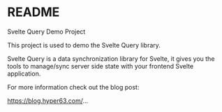 # README

Svelte Query Demo Project

This project is used to demo the Svelte Query library.

Svelte Query is a data synchronization library for Svelte, it gives you 
the tools to manage/sync server side state with your frontend Svelte
application.

For more information check out the blog post:

https://blog.hyper63.com/...


